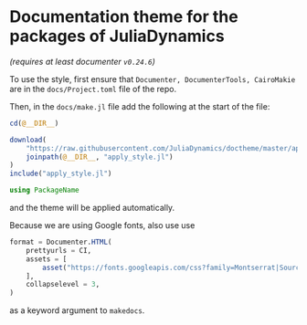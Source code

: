 # Documentation theme for the packages of JuliaDynamics

*(requires at least documenter `v0.24.6`)*

To use the style, first ensure that `Documenter, DocumenterTools, CairoMakie` are in the `docs/Project.toml` file of the repo.

Then, in the `docs/make.jl` file add the following at the start of the file:

```julia
cd(@__DIR__)

download(
    "https://raw.githubusercontent.com/JuliaDynamics/doctheme/master/apply_style.jl",
    joinpath(@__DIR__, "apply_style.jl")
)
include("apply_style.jl")

using PackageName
```
and the theme will be applied automatically.

Because we are using Google fonts, also use use
```julia
format = Documenter.HTML(
    prettyurls = CI,
    assets = [
        asset("https://fonts.googleapis.com/css?family=Montserrat|Source+Code+Pro&display=swap", class=:css),
    ],
    collapselevel = 3,
)
```
as a keyword argument to `makedocs`.
